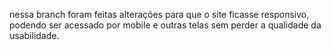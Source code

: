 nessa branch foram feitas alterações para que o site ficasse responsivo, podendo ser acessado por mobile e outras telas sem perder a qualidade da usabilidade.
